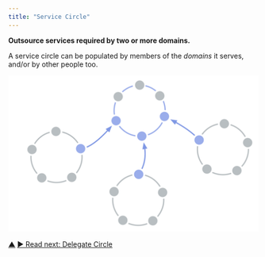 ```yaml
---
title: "Service Circle"
---
```



**Outsource services required by two or more domains.**

A service circle can be populated by members of the <dfn data-info="Domain: A distinct area of influence, activity and decision making within an organization.">domains</dfn> it serves, and/or by other people too.

![Service Circle](img/structural-patterns/service-circle.png)


<div class="bottom-nav">
<a href="organizational-structure.html" title="Up: Organizational Structure">▲</a> <a href="delegate-circle.html" title="">▶ Read next: Delegate Circle</a>
</div>
